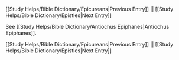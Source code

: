 [[Study Helps/Bible Dictionary/Epicureans|Previous Entry]]  ||  [[Study Helps/Bible Dictionary/Epistles|Next Entry]]

 See [[Study Helps/Bible Dictionary/Antiochus Epiphanes|Antiochus Epiphanes]].

[[Study Helps/Bible Dictionary/Epicureans|Previous Entry]]  ||  [[Study Helps/Bible Dictionary/Epistles|Next Entry]]